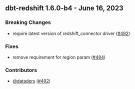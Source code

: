 ## dbt-redshift 1.6.0-b4 - June 16, 2023

### Breaking Changes

- require latest version of redshift_connector driver ([#492](https://github.com/dbt-labs/dbt-redshift/issues/492))

### Fixes

- remove requirement for region param ([#484](https://github.com/dbt-labs/dbt-redshift/issues/484))

### Contributors
- [@dataders](https://github.com/dataders) ([#492](https://github.com/dbt-labs/dbt-redshift/issues/492))
